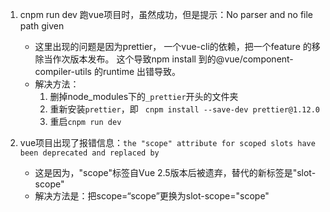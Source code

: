 1. cnpm run dev 跑vue项目时，虽然成功，但是提示：No parser and no file path given
    + 这里出现的问题是因为prettier， 一个vue-cli的依赖，把一个feature 的移除当作次版本发布。 这个导致npm install 到的@vue/component-compiler-utils 的runtime 出错导致。
    + 解决方法：
        1. 删掉node_modules下的`_prettier`开头的文件夹
        2. 重新安装`prettier`，即 ` cnpm install --save-dev prettier@1.12.0`
        3. 重启`cnpm run dev`

2. vue项目出现了报错信息：`the "scope" attribute for scoped slots have been deprecated and replaced by`
    + 这是因为，"scope"标签自Vue 2.5版本后被遗弃，替代的新标签是"slot-scope"
    + 解决方法是：把scope=“scope”更换为slot-scope="scope"